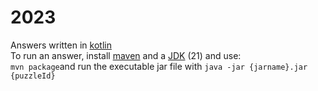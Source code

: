 # 2023
Answers written in [kotlin](https://kotlinlang.org/)  
To run an answer, install [maven](https://maven.apache.org/) and a [JDK](https://openjdk.org/) (21) and use:  
``` mvn package ```and run the executable jar file with ``` java -jar {jarname}.jar {puzzleId} ```